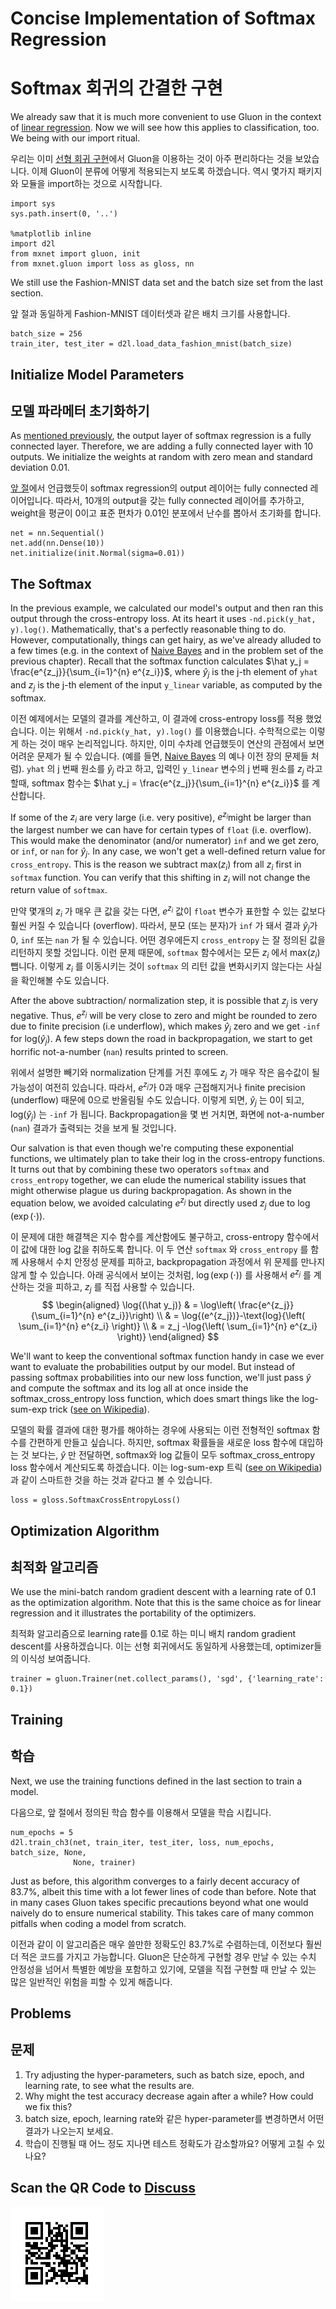 # Concise Implementation of Softmax Regression

# Softmax 회귀의 간결한 구현

We already saw that it is much more convenient to use Gluon in the context of [linear regression](linear-regression-gluon.md). Now we will see how this applies to classification, too. We being with our import ritual.

우리는 이미 [선형 회귀 구현](linear-regression-gluon.md)에서 Gluon을 이용하는 것이 아주 편리하다는 것을 보았습니다. 이제 Gluon이 분류에 어떻게 적용되는지 보도록 하겠습니다. 역시 몇가지 패키지와 모듈을 import하는 것으로 시작합니다.

```{.python .input  n=1}
import sys
sys.path.insert(0, '..')

%matplotlib inline
import d2l
from mxnet import gluon, init
from mxnet.gluon import loss as gloss, nn
```

We still use the Fashion-MNIST data set and the batch size set from the last section.

앞 절과 동일하게 Fashion-MNIST 데이터셋과 같은 배치 크기를 사용합니다.

```{.python .input  n=2}
batch_size = 256
train_iter, test_iter = d2l.load_data_fashion_mnist(batch_size)
```

## Initialize Model Parameters

## 모델 파라메터 초기화하기

As [mentioned previously](softmax-regression.md), the output layer of softmax regression is a fully connected layer. Therefore, we are adding a fully connected layer with 10 outputs. We initialize the weights at random with zero mean and standard deviation 0.01.

[앞 절](softmax-regression.md)에서 언급했듯이 softmax regression의 output 레이어는 fully connected 레이어입니다. 따라서, 10개의 output을 갖는 fully connected 레이어를 추가하고, weight을 평균이 0이고 표준 편차가 0.01인 분포에서 난수를 뽑아서 초기화를 합니다.

```{.python .input  n=3}
net = nn.Sequential()
net.add(nn.Dense(10))
net.initialize(init.Normal(sigma=0.01))
```

## The Softmax

In the previous example, we calculated our model's output and then ran this output through the cross-entropy loss. At its heart it uses `-nd.pick(y_hat, y).log()`. Mathematically, that's a perfectly reasonable thing to do. However, computationally, things can get hairy, as we've already alluded to a few times (e.g. in the context of [Naive Bayes](../chapter_crashcourse/naive-bayes.md) and in the problem set of the previous chapter). Recall that the softmax function calculates $\hat y_j = \frac{e^{z_j}}{\sum_{i=1}^{n} e^{z_i}}$, where $\hat y_j$ is the j-th element of ``yhat`` and $z_j$ is the j-th element of the input ``y_linear`` variable, as computed by the softmax.

이전 예제에서는 모델의 결과를 계산하고, 이 결과에 cross-entropy loss를 적용 했었습니다. 이는 위해서  `-nd.pick(y_hat, y).log()` 를 이용했습니다. 수학적으로는 이렇게 하는 것이 매우 논리적입니다. 하지만, 이미 수차례 언급했듯이 연산의 관점에서 보면 어려운 문제가 될 수 있습니다.  (예를 들면,  [Naive Bayes](../chapter_crashcourse/naive-bayes.md) 의 예나 이전 장의 문제들 처럼).  ``yhat`` 의 j 번째 원소를  $\hat y_j$ 라고 하고, 입력인 `y_linear` 변수의 j 번째 원소를  $z_j$ 라고 할때, softmax 함수는  $\hat y_j = \frac{e^{z_j}}{\sum_{i=1}^{n} e^{z_i}}$ 를 계산합니다.

If some of the $z_i​$ are very large (i.e. very positive), $e^{z_i}​$ might be larger than the largest number we can have for certain types of ``float`` (i.e. overflow). This would make the denominator (and/or numerator) ``inf`` and we get zero, or ``inf``, or ``nan`` for $\hat y_j​$. In any case, we won't get a well-defined return value for ``cross_entropy``. This is the reason we subtract $\text{max}(z_i)​$ from all $z_i​$ first in ``softmax`` function. You can verify that this shifting in $z_i​$ will not change the return value of ``softmax``.

만약 몇개의  $z_i$ 가 매우 큰 값을 갖는 다면,  $e^{z_i}$ 값이 `float` 변수가 표한할 수 있는 값보다 훨씬 커질 수 있습니다 (overflow). 따라서, 분모 (또는 분자)가 `inf` 가 돼서 결과  $\hat y_j$가 0, `inf` 또는 `nan` 가 될 수 있습니다. 어떤 경우에든지 `cross_entropy` 는 잘 정의된 값을 리턴하지 못할 것입니다. 이런 문제 때문에, `softmax` 함수에서는 모든 $z_i$ 에서  $\text{max}(z_i)$ 뺍니다. 이렇게  $z_i$ 를 이동시키는 것이 `softmax` 의 리턴 값을 변화시키지 않는다는 사실을 확인해볼 수도 있습니다.

After the above subtraction/ normalization step, it is possible that $z_j$ is very negative. Thus, $e^{z_j}$ will be very close to zero and might be rounded to zero due to finite precision (i.e underflow), which makes $\hat y_j$ zero and we get ``-inf`` for $\text{log}(\hat y_j)$. A few steps down the road in backpropagation, we start to get horrific not-a-number (``nan``) results printed to screen.

위에서 설명한 빼기와 normalization 단계를 거친 후에도 $z_j​$ 가 매우 작은 음수값이 될 가능성이 여전히 있습니다. 따라서,  $e^{z_j}​$ 가 0과 매우 근접해지거나 finite precision (underflow) 때문에 0으로 반올림될 수도 있습니다. 이렇게 되면,  $\hat y_j​$ 는 0이 되고, $\text{log}(\hat y_j)​$ 는 `-inf` 가 됩니다. Backpropagation을 몇 번 거치면, 화면에 not-a-number (`nan`) 결과가 출력되는 것을 보게 될 것입니다.

Our salvation is that even though we're computing these exponential functions, we ultimately plan to take their log in the cross-entropy functions. It turns out that by combining these two operators ``softmax`` and ``cross_entropy`` together, we can elude the numerical stability issues that might otherwise plague us during backpropagation. As shown in the equation below, we avoided calculating $e^{z_j}$ but directly used $z_j$ due to $\log(\exp(\cdot))$.

이 문제에 대한 해결책은 지수 함수를 계산함에도 불구하고, cross-entropy 함수에서 이 값에 대한 log 값을 취하도록 합니다. 이 두 연산 `softmax`  와 `cross_entropy` 를 함께 사용해서 수치 안정성 문제를 피하고, backpropagation 과정에서 위 문제를 만나지 않게 할 수 있습니다. 아래 공식에서 보이는 것처럼, $\log(\exp(\cdot))$ 를 사용해서  $e^{z_j}$ 를 계산하는 것을 피하고,  $z_j$ 를 직접 사용할 수 있습니다.
$$
\begin{aligned}
\log{(\hat y_j)} & = \log\left( \frac{e^{z_j}}{\sum_{i=1}^{n} e^{z_i}}\right) \\
& = \log{(e^{z_j})}-\text{log}{\left( \sum_{i=1}^{n} e^{z_i} \right)} \\
& = z_j -\log{\left( \sum_{i=1}^{n} e^{z_i} \right)}
\end{aligned}
$$

We'll want to keep the conventional softmax function handy in case we ever want to evaluate the probabilities output by our model. But instead of passing softmax probabilities into our new loss function, we'll just pass $\hat{y}$ and compute the softmax and its log all at once inside the softmax_cross_entropy loss function, which does smart things like the log-sum-exp trick ([see on Wikipedia](https://en.wikipedia.org/wiki/LogSumExp)).

모델의 확률 결과에 대한 평가를 해야하는 경우에 사용되는 이런 전형적인 softmax 함수를 간편하게 만들고 싶습니다. 하지만, softmax 확률들을 새로운 loss 함수에 대입하는 것 보다는,  $\hat{y}$ 만 전달하면, softmax와 log 값들이 모두 softmax_cross_entropy loss 함수에서 계산되도록 하겠습니다. 이는 log-sum-exp 트릭  ([see on Wikipedia](https://en.wikipedia.org/wiki/LogSumExp)) 과 같이 스마트한 것을 하는 것과 같다고 볼 수 있습니다.

```{.python .input  n=4}
loss = gloss.SoftmaxCrossEntropyLoss()
```

## Optimization Algorithm

## 최적화 알고리즘

We use the mini-batch random gradient descent with a learning rate of 0.1 as the optimization algorithm. Note that this is the same choice as for linear regression and it illustrates the portability of the optimizers.

최적화 알고리즘으로 learning rate를 0.1로 하는 미니 배치 random gradient descent를 사용하겠습니다. 이는 선형 회귀에서도 동일하게 사용했는데, optimizer들의 이식성 보여줍니다.

```{.python .input  n=5}
trainer = gluon.Trainer(net.collect_params(), 'sgd', {'learning_rate': 0.1})
```

## Training

## 학습

Next, we use the training functions defined in the last section to train a model.

다음으로, 앞 절에서 정의된 학습 함수를 이용해서 모델을 학습 시킵니다.

```{.python .input  n=6}
num_epochs = 5
d2l.train_ch3(net, train_iter, test_iter, loss, num_epochs, batch_size, None,
              None, trainer)
```

Just as before, this algorithm converges to a fairly decent accuracy of 83.7%, albeit this time with a lot fewer lines of code than before. Note that in many cases Gluon takes specific precautions beyond what one would naively do to ensure numerical stability. This takes care of many common pitfalls when coding a model from scratch.

이전과 같이 이 알고리즘은 매우 쓸만한 정확도인 83.7%로 수렴하는데, 이전보다 훨씬 더 적은 코드를 가지고 가능합니다. Gluon은 단순하게 구현할 경우 만날 수 있는 수치 안정성을 넘어서 특별한 예방을 포함하고 있기에, 모델을 직접 구현할 때 만날 수 있는 많은 일반적인 위험을 피할 수 있게 해줍니다.

## Problems

## 문제

1. Try adjusting the hyper-parameters, such as batch size, epoch, and learning rate, to see what the results are.
1. Why might the test accuracy decrease again after a while? How could we fix this?
1. batch size, epoch, learning rate와 같은 hyper-parameter를 변경하면서 어떤 결과가 나오는지 보세요.
1. 학습이 진행될 때 어느 정도 지나면 테스트 정확도가 감소할까요? 어떻게 고칠 수 있나요?

## Scan the QR Code to [Discuss](https://discuss.mxnet.io/t/2337)

![](../img/qr_softmax-regression-gluon.svg)
